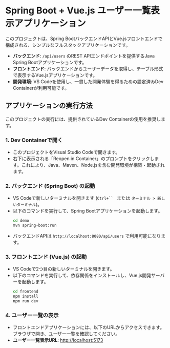 # Spring Boot + Vue.js ユーザー一覧表示アプリケーション

このプロジェクトは、Spring BootバックエンドAPIとVue.jsフロントエンドで構成される、シンプルなフルスタックアプリケーションです。

- **バックエンド**: `/api/users` のREST APIエンドポイントを提供するJava Spring Bootアプリケーションです。
- **フロントエンド**: バックエンドからユーザーデータを取得し、テーブル形式で表示するVue.jsアプリケーションです。
- **開発環境**: VS Codeを使用し、一貫した開発体験を得るための設定済みDev Containerが利用可能です。

## アプリケーションの実行方法

このプロジェクトの実行には、提供されているDev Containerの使用を推奨します。

### 1. Dev Containerで開く
- このプロジェクトをVisual Studio Codeで開きます。
- 右下に表示される「Reopen in Container」のプロンプトをクリックします。これにより、Java、Maven、Node.jsを含む開発環境が構築・起動されます。

### 2. バックエンド (Spring Boot) の起動
- VS Codeで新しいターミナルを開きます (`Ctrl+`` ` または `ターミナル > 新しいターミナル`)。
- 以下のコマンドを実行して、Spring Bootアプリケーションを起動します。
  ```bash
  cd demo
  mvn spring-boot:run
  ```
- バックエンドAPIは `http://localhost:8080/api/users` で利用可能になります。

### 3. フロントエンド (Vue.js) の起動
- VS Codeで2つ目の新しいターミナルを開きます。
- 以下のコマンドを実行して、依存関係をインストールし、Vue.js開発サーバーを起動します。
  ```bash
  cd frontend
  npm install
  npm run dev
  ```

### 4. ユーザー一覧の表示
- フロントエンドアプリケーションには、以下のURLからアクセスできます。ブラウザで開き、ユーザー一覧を確認してください。
- **ユーザー一覧表示URL**: [http://localhost:5173](http://localhost:5173)
